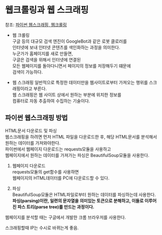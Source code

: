 # 웹크롤링과 웹 스크래핑

참조: [파이썬 웹스크래핑, 웹크롤링](https://dsc-sookmyung.tistory.com/85)

- 웹 크롤링  
구글 등의 대규모 검색 엔진이 GoogleBot과 같은 로봇 클로러를  
인터넷에 보내 인터넷 콘텐츠를 색인화하는 과정을 의미한다.  
누군가가 홈페이지를 새로 만들면,  
구글은 검색을 위해서 인터넷에 연결된  
모든 웹페이지를 돌아다니면서 페이지의 정보를 저장해두기 떄문에  
검색이 가능하다.  

- 웹 스크래핑
일반적으로 특정한 데이터만을 웹사이트로부터 가져오는 행위를 스크래핑이라고 부른다.  
웹 스크래핑은 웹 사이트 상에서 원하는 부분에 위치한 정보를  
컴퓨터로 자동 추출하여 수집하는 기술이다.  

## 파이썬 웹스크래핑 방법  


HTML문서 다운로드 및 파싱  
웹스크래핑을 하려면 먼저 HTML 파일을 다운로드한 후, 해당 HTML문서를 분석해서  
원하는 데이터를 가져와야한다.  
파이썬에서 웹페이지 다운로드는 requests모듈을 사용하고  
웹페이지에서 원하는 데이터를 가져가는 파싱은 BeautifulSoup모듈을 사용한다.  


1. 웹페이지 다운로드  
requests모듈의 get함수를 사용하면   
웹페이지의 HTML데이터를 PC에 다운로드할 수 있다.


 2. 파싱  
BeautifulSoup모듈은 HTML파일로부터 원하는 데이터를 파싱하는데 사용한다.  
**파싱(parsing)이란, 일련의 문자열을 의미있는 토큰으로 분해하고,   이들로 이루어진 파스 트리(parse tree)를 만드는 과정이다.**

웹페이지를 분석할 때는 구글에서 개발한 크롬 브라우저를 사용한다.  


스크래핑할때 IP는 수시로 바뀌는게 좋음.
